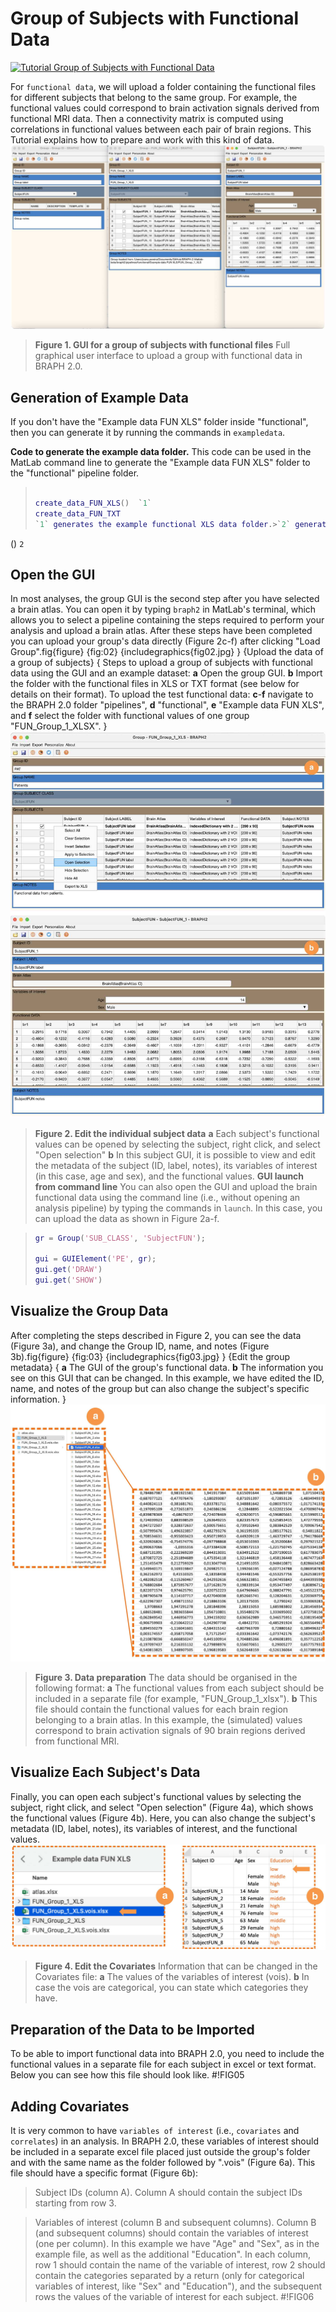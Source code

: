 # Group of Subjects with Functional Data

[![Tutorial Group of Subjects with Functional Data](https://img.shields.io/badge/PDF-Download-red?style=flat-square&logo=adobe-acrobat-reader)](tut_gr_fun.pdf)

For `functional data`, we will upload a folder containing the functional files for different subjects that belong to the same group. For example, the functional values could correspond to brain activation signals derived from functional MRI data. Then a connectivity matrix is computed using correlations in functional values between each pair of brain regions. This Tutorial explains how to prepare and work with this kind of data.
<img src="fig01.jpg" alt="GUI for a group of subjects with functional files">

> **Figure 1. GUI for a group of subjects with functional files**
> Full graphical user interface to upload a group with functional data in BRAPH 2.0. 
## Generation of Example Data

If you don't have the "Example data FUN XLS" folder inside "functional", then you can generate it by running the commands in `exampledata`.

**Code to generate the example data folder.**
		This code can be used in the MatLab command line to generate the "Example data FUN XLS" folder to the "functional" pipeline folder.
> ```matlab
> 
> create_data_FUN_XLS()  `1`
> create_data_FUN_TXT
>`1` generates the example functional XLS data folder.>`2` generates the example functional TXT data folder.

()  `2`
> 
## Open the GUI

In most analyses, the group GUI is the second step after you have selected a brain atlas. You can open it by typing `braph2` in MatLab's terminal, which allows you to select a pipeline containing the steps required to perform your analysis and upload a brain atlas. After these steps have been completed you can upload your group's data directly (Figure 2c-f) after clicking "Load Group".fig{figure}
	{fig:02}
	{includegraphics{fig02.jpg}
	}
	{Upload the data of a group of subjects}
	{
	Steps to upload a group of subjects with functional data using the GUI and an example dataset: 
	**a** Open the group GUI.
	**b** Import the folder with the functional files in XLS or TXT format (see below for details on their format).
	To upload the test functional data:
	**c**-**f** navigate to the BRAPH 2.0 folder "pipelines", **d** "functional",  **e** "Example data FUN XLS", and **f** select the folder with functional values of one group "FUN_Group_1_XLSX".
	}
<img src="fig04.jpg" alt="Edit the individual subject data">

> **Figure 2. Edit the individual subject data**
> **a** Each subject's functional values can be opened by selecting the subject, right click, and select "Open selection"
	**b** In this subject GUI, it is possible to view and edit the metadata of the subject (ID, label, notes), its variables of interest (in this case, age and sex), and the functional values. 
> **GUI launch from command line**
 You can also open the GUI and upload the brain functional data using the command line (i.e., without opening an analysis pipeline) by typing the commands in `launch`. In this case, you can upload the data as shown in Figure 2a-f.
 
> ```matlab
> gr = Group('SUB_CLASS', 'SubjectFUN');
> 
> gui = GUIElement('PE', gr);
> gui.get('DRAW')
> gui.get('SHOW')
> ```
## Visualize the Group Data

After completing the steps described in Figure 2, you can see the data (Figure 3a), and change the Group ID, name, and notes (Figure 3b).fig{figure}
	{fig:03}
	{includegraphics{fig03.jpg}
	}
	{Edit the group metadata}
	{ 
	**a** The GUI of the group's functional data. 
	**b** The information you see on this GUI that can be changed. In this example, we have edited the ID, name, and notes of the group but can also change the subject's specific information.
	}
<img src="fig05.jpg" alt="Data preparation">

> **Figure 3. Data preparation**
> The data should be organised in the following format:
	**a** The functional values from each subject should be included in a separate file (for example, "FUN_Group_1_xlsx"). 
	**b** This file should contain the functional values for each brain region belonging to a brain atlas. In this example, the (simulated) values correspond to brain activation signals of 90 brain regions derived from functional MRI.
## Visualize Each Subject's Data

Finally, you can open each subject's functional values by selecting the subject, right click, and select "Open selection" (Figure 4a), which shows the functional values (Figure 4b). Here, you can also change the subject's metadata (ID, label, notes), its variables of interest, and the functional values.
<img src="fig06.jpg" alt="Edit the Covariates">

> **Figure 4. Edit the Covariates**
> Information that can be changed in the Covariates file: 
	**a** The values of the variables of interest (vois).
	**b** In case the vois are categorical, you can state which categories they have.
## Preparation of the Data to be Imported

To be able to import functional data into BRAPH 2.0, you need to include the functional values in a separate file for each subject in excel or text format. Below you can see how this file should look like.
#!FIG05

## Adding Covariates
It is very common to have `variables of interest` (i.e., `covariates` and `correlates`) in an analysis. In BRAPH 2.0, these variables of interest should be included in a separate excel file placed just outside the group's folder and with the same name as the folder followed by ".vois" (Figure 6a). This file should have a specific format (Figure 6b):
> Subject IDs (column A).
Column A should contain the subject IDs starting from row 3.

> Variables of interest (column B and subsequent columns).
Column B (and subsequent columns) should contain the variables of interest (one per column). 
In this example we have "Age" and "Sex", as in the example file, as well as the additional "Education".
In each column, row 1 should contain the name of the variable of interest, row 2 should contain the categories separated by a return (only for categorical variables of interest, like "Sex" and "Education"), and the subsequent rows the values of the variable of interest for each subject.
#!FIG06
